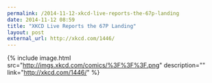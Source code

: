 ```yaml
---
permalink: /2014-11-12-xkcd-live-reports-the-67p-landing
date: 2014-11-12 08:59
title: "XKCD Live Reports the 67P Landing"
layout: post
external_url: http://xkcd.com/1446/
---
```

{% include image.html src="http://imgs.xkcd.com/comics/%3F%3F%3F.png" description="" link="http://xkcd.com/1446/" %}